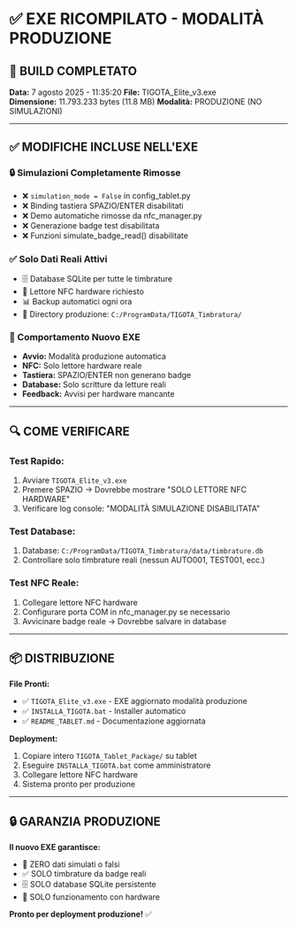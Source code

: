 # ✅ EXE RICOMPILATO - MODALITÀ PRODUZIONE

## 🔧 BUILD COMPLETATO

**Data:** 7 agosto 2025 - 11:35:20
**File:** TIGOTA_Elite_v3.exe  
**Dimensione:** 11.793.233 bytes (11.8 MB)
**Modalità:** PRODUZIONE (NO SIMULAZIONI)

---

## ✅ MODIFICHE INCLUSE NELL'EXE

### 🔒 Simulazioni Completamente Rimosse
- ❌ `simulation_mode = False` in config_tablet.py
- ❌ Binding tastiera SPAZIO/ENTER disabilitati  
- ❌ Demo automatiche rimosse da nfc_manager.py
- ❌ Generazione badge test disabilitata
- ❌ Funzioni simulate_badge_read() disabilitate

### ✅ Solo Dati Reali Attivi
- 🗄️ Database SQLite per tutte le timbrature
- 🔌 Lettore NFC hardware richiesto
- 📊 Backup automatici ogni ora
- 📁 Directory produzione: `C:/ProgramData/TIGOTA_Timbratura/`

### 🎯 Comportamento Nuovo EXE
- **Avvio:** Modalità produzione automatica
- **NFC:** Solo lettore hardware reale  
- **Tastiera:** SPAZIO/ENTER non generano badge
- **Database:** Solo scritture da letture reali
- **Feedback:** Avvisi per hardware mancante

---

## 🔍 COME VERIFICARE

### Test Rapido:
1. Avviare `TIGOTA_Elite_v3.exe`
2. Premere SPAZIO → Dovrebbe mostrare "SOLO LETTORE NFC HARDWARE"
3. Verificare log console: "MODALITÀ SIMULAZIONE DISABILITATA"

### Test Database:
1. Database: `C:/ProgramData/TIGOTA_Timbratura/data/timbrature.db`
2. Controllare solo timbrature reali (nessun AUTO001, TEST001, ecc.)

### Test NFC Reale:
1. Collegare lettore NFC hardware
2. Configurare porta COM in nfc_manager.py se necessario
3. Avvicinare badge reale → Dovrebbe salvare in database

---

## 📦 DISTRIBUZIONE

**File Pronti:**
- ✅ `TIGOTA_Elite_v3.exe` - EXE aggiornato modalità produzione
- ✅ `INSTALLA_TIGOTA.bat` - Installer automatico
- ✅ `README_TABLET.md` - Documentazione aggiornata

**Deployment:**
1. Copiare intero `TIGOTA_Tablet_Package/` su tablet
2. Eseguire `INSTALLA_TIGOTA.bat` come amministratore
3. Collegare lettore NFC hardware
4. Sistema pronto per produzione

---

## 🔒 GARANZIA PRODUZIONE

**Il nuovo EXE garantisce:**
- 🚫 ZERO dati simulati o falsi
- ✅ SOLO timbrature da badge reali  
- 🗄️ SOLO database SQLite persistente
- 🔌 SOLO funzionamento con hardware

**Pronto per deployment produzione!** ✅
